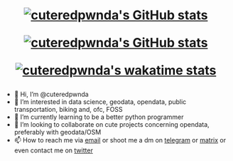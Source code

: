 <h1 align="center">
  
[![cuteredpwnda's GitHub stats](https://github-readme-stats.vercel.app/api?username=cuteredpwnda&count_private=true&show_icons=true&theme=synthwave&hide=issues,contribs)](https://github.com/anuraghazra/github-readme-stats)

[![cuteredpwnda's GitHub stats](https://github-readme-stats.vercel.app/api/top-langs?username=cuteredpwnda&count_private=true&show_icons=true&theme=synthwave&layout=compact&hide=html)](https://github.com/anuraghazra/github-readme-stats)

[![cuteredpwnda's wakatime stats](https://github-readme-stats.vercel.app/api/wakatime?username=cuteredpwnda&theme=synthwave)](https://github.com/anuraghazra/github-readme-stats)

</h1>



- 👋 Hi, I’m @cuteredpwnda
- 👀 I’m interested in data science, geodata, opendata, public transportation, biking and, ofc, FOSS
- 🌱 I’m currently learning to be a better python programmer
- 💞️ I’m looking to collaborate on cute projects concerning opendata, preferably with geodata/OSM
- 📫 How to reach me via [email](mailto:jonas.neubuerger005@stud.fh-dortmund.de) or shoot me a dm on [telegram](https://t.me/cuteredpwnda) or [matrix](https://matrix.to/#/@cuteredpwnda:fachschaften.org) or even contact me on [twitter](https://twitter.com/cuteredpwnda161)

<!---
cuteredpwnda/cuteredpwnda is a ✨ special ✨ repository because its `README.md` (this file) appears on your GitHub profile.
You can click the Preview link to take a look at your changes.
--->
